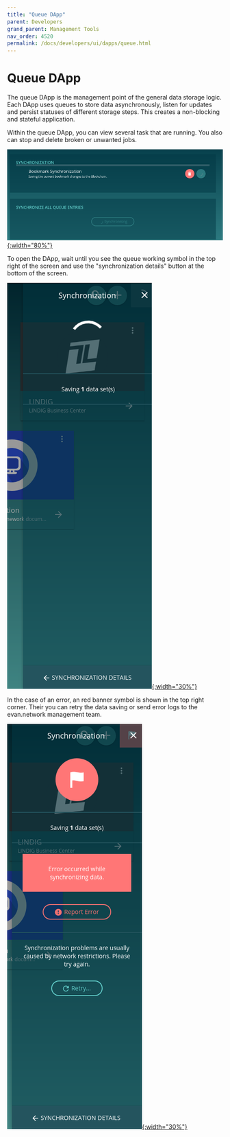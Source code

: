 ```yaml
---
title: "Queue DApp"
parent: Developers
grand_parent: Management Tools
nav_order: 4520
permalink: /docs/developers/ui/dapps/queue.html
---
```


# Queue DApp

The queue DApp is the management point of the general data storage logic. Each DApp uses queues to
store data asynchronously, listen for updates and persist statuses of different storage steps. This
creates a non-blocking and stateful application.

Within the queue DApp, you can view several task that are running. You also can stop and delete
broken or unwanted jobs.

[![Queue DApp](/docs/4000_developers/4500_management-tools/img/queue-2.png){:width="80%"}](/docs/4000_developers/4500_management-tools/img/queue-2.png)

To open the DApp, wait until you see the queue working symbol in the top right of the screen and use
the "synchronization details" button at the bottom of the screen.

[![Side Panel loading](/docs/4000_developers/4500_management-tools/img/queue-1.png){:width="30%"}](/docs/4000_developers/4500_management-tools/img/queue-1.png)

In the case of an error, an red banner symbol is shown in the top right corner. Their you can retry
the data saving or send error logs to the evan.network management team.

[![Side Panel error](/docs/4000_developers/4500_management-tools/img/queue-3.png){:width="30%"}](/docs/4000_developers/4500_management-tools/img/queue-3.png)
